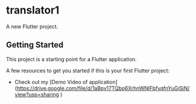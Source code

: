 # translator1

A new Flutter project.

## Getting Started

This project is a starting point for a Flutter application.

A few resources to get you started if this is your first Flutter project:

- Check out my [Demo Video of application] (https://drive.google.com/file/d/1aBpv17TQbp6XrhnWNlFbfyqfnYuGiSjN/view?usp=sharing
)
